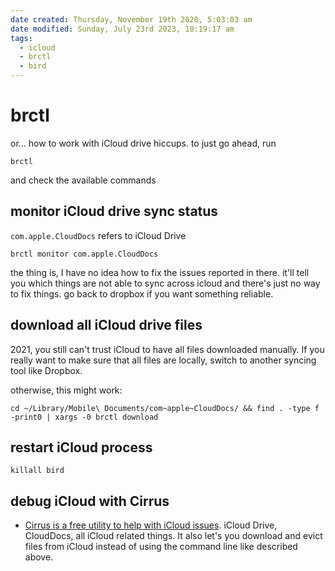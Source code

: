 ```yaml
---
date created: Thursday, November 19th 2020, 5:03:03 am
date modified: Sunday, July 23rd 2023, 10:19:17 am
tags:
  - icloud
  - brctl
  - bird
---
```


# brctl

or... how to work with iCloud drive hiccups. to just go ahead, run

```shell
brctl
```

and check the available commands

## monitor iCloud drive sync status

`com.apple.CloudDocs` refers to iCloud Drive

```shell
brctl monitor com.apple.CloudDocs
```

the thing is, I have no idea how to fix the issues reported in there. it'll tell you which things are not able to sync across icloud and there's just no way to fix things. go back to dropbox if you want something reliable.

## download all iCloud drive files

2021, you still can't trust iCloud to have all files downloaded manually. If you really want to make sure that all files are locally, switch to another syncing tool like Dropbox.

otherwise, this might work:

```shell
cd ~/Library/Mobile\ Documents/com~apple~CloudDocs/ && find . -type f -print0 | xargs -0 brctl download
```

## restart iCloud process

```shell
killall bird
```

## debug iCloud with Cirrus

- [Cirrus is a free utility to help with iCloud issues](https://eclecticlight.co/cirrus-bailiff/). iCloud Drive, CloudDocs, all iCloud related things. It also let's you download and evict files from iCloud instead of using the command line like described above.

